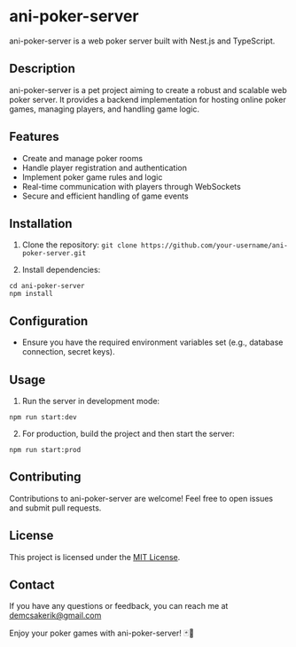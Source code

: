 # ani-poker-server

ani-poker-server is a web poker server built with Nest.js and TypeScript.

## Description

ani-poker-server is a pet project aiming to create a robust and scalable web poker server. It provides a backend implementation for hosting online poker games, managing players, and handling game logic.

## Features

- Create and manage poker rooms
- Handle player registration and authentication
- Implement poker game rules and logic
- Real-time communication with players through WebSockets
- Secure and efficient handling of game events

## Installation

1. Clone the repository:
```git clone https://github.com/your-username/ani-poker-server.git```

2. Install dependencies:

```
cd ani-poker-server
npm install
```

## Configuration

- Ensure you have the required environment variables set (e.g., database connection, secret keys).

## Usage

1. Run the server in development mode:

```npm run start:dev```

2. For production, build the project and then start the server:

```npm run start:prod```


## Contributing

Contributions to ani-poker-server are welcome! Feel free to open issues and submit pull requests.

## License

This project is licensed under the [MIT License](LICENSE).

## Contact

If you have any questions or feedback, you can reach me at demcsakerik@gmail.com

Enjoy your poker games with ani-poker-server! 🃏🎉

